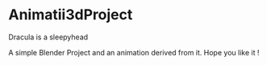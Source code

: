 # Animatii3dProject
Dracula is a sleepyhead


A simple Blender Project and an animation derived from it.
Hope you like it ! 
